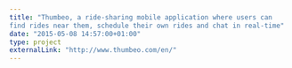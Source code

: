```yaml
---
title: "Thumbeo, a ride-sharing mobile application where users can
find rides near them, schedule their own rides and chat in real-time"
date: "2015-05-08 14:57:00+01:00"
type: project
externalLink: "http://www.thumbeo.com/en/"
---
```

